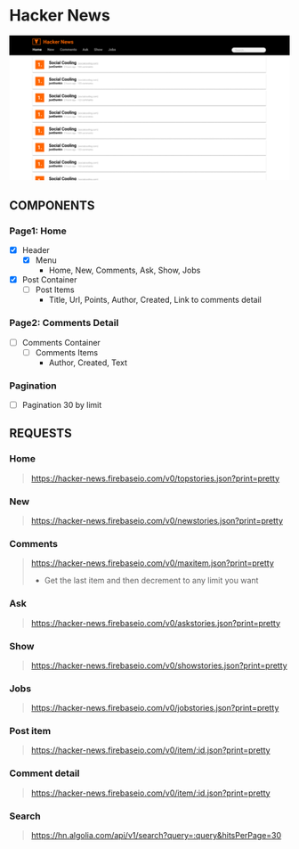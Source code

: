 # Hacker News

![Hacker New](./src/assets/HackerNew-v2.png "Hacker New")

## COMPONENTS

### Page1: Home
- [X] Header
    - [X] Menu
        * Home, New, Comments, Ask, Show, Jobs

- [X] Post Container
    - [ ] Post Items
        * Title, Url, Points, Author, Created, Link to comments detail

### Page2: Comments Detail
- [ ] Comments Container
    - [ ] Comments Items
        * Author, Created, Text

### Pagination
- [ ] Pagination 30 by limit



## REQUESTS

### Home
> https://hacker-news.firebaseio.com/v0/topstories.json?print=pretty

### New
> https://hacker-news.firebaseio.com/v0/newstories.json?print=pretty

### Comments
> https://hacker-news.firebaseio.com/v0/maxitem.json?print=pretty
> - Get the last item and then decrement to any limit you want

### Ask
> https://hacker-news.firebaseio.com/v0/askstories.json?print=pretty

### Show
> https://hacker-news.firebaseio.com/v0/showstories.json?print=pretty

### Jobs
> https://hacker-news.firebaseio.com/v0/jobstories.json?print=pretty

### Post item
> https://hacker-news.firebaseio.com/v0/item/:id.json?print=pretty

### Comment detail
> https://hacker-news.firebaseio.com/v0/item/:id.json?print=pretty

### Search
> https://hn.algolia.com/api/v1/search?query=:query&hitsPerPage=30